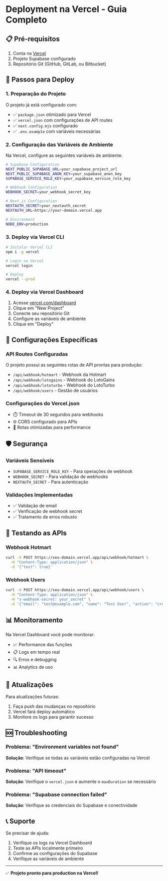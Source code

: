 # Deployment na Vercel - Guia Completo

## 📋 Pré-requisitos

1. Conta na [Vercel](https://vercel.com)
2. Projeto Supabase configurado
3. Repositório Git (GitHub, GitLab, ou Bitbucket)

## 🚀 Passos para Deploy

### 1. Preparação do Projeto

O projeto já está configurado com:
- ✅ `package.json` otimizado para Vercel
- ✅ `vercel.json` com configurações de API routes
- ✅ `next.config.mjs` configurado
- ✅ `.env.example` com variáveis necessárias

### 2. Configuração das Variáveis de Ambiente

Na Vercel, configure as seguintes variáveis de ambiente:

```bash
# Supabase Configuration
NEXT_PUBLIC_SUPABASE_URL=your_supabase_project_url
NEXT_PUBLIC_SUPABASE_ANON_KEY=your_supabase_anon_key  
SUPABASE_SERVICE_ROLE_KEY=your_supabase_service_role_key

# Webhook Configuration
WEBHOOK_SECRET=your_webhook_secret_key

# Next.js Configuration  
NEXTAUTH_SECRET=your_nextauth_secret
NEXTAUTH_URL=https://your-domain.vercel.app

# Environment
NODE_ENV=production
```

### 3. Deploy via Vercel CLI

```bash
# Instalar Vercel CLI
npm i -g vercel

# Login na Vercel
vercel login

# Deploy
vercel --prod
```

### 4. Deploy via Vercel Dashboard

1. Acesse [vercel.com/dashboard](https://vercel.com/dashboard)
2. Clique em "New Project"
3. Conecte seu repositório Git
4. Configure as variáveis de ambiente
5. Clique em "Deploy"

## 🔧 Configurações Específicas

### API Routes Configuradas

O projeto possui as seguintes rotas de API prontas para produção:

- `/api/webhook/hotmart` - Webhook da Hotmart
- `/api/webhook/lotogains` - Webhook do LotoGains
- `/api/webhook/lototurbo` - Webhook do LotoTurbo  
- `/api/webhook/users` - Gestão de usuários

### Configurações do Vercel.json

- ⏱️ Timeout de 30 segundos para webhooks
- 🌐 CORS configurado para APIs
- 🔄 Rotas otimizadas para performance

## 🛡️ Segurança

### Variáveis Sensíveis
- `SUPABASE_SERVICE_ROLE_KEY` - Para operações de webhook
- `WEBHOOK_SECRET` - Para validação de webhooks
- `NEXTAUTH_SECRET` - Para autenticação

### Validações Implementadas
- ✅ Validação de email
- ✅ Verificação de webhook secret
- ✅ Tratamento de erros robusto

## 🧪 Testando as APIs

### Webhook Hotmart
```bash
curl -X POST https://seu-domain.vercel.app/api/webhook/hotmart \
  -H "Content-Type: application/json" \
  -d '{"test": true}'
```

### Webhook Users
```bash
curl -X POST https://seu-domain.vercel.app/api/webhook/users \
  -H "Content-Type: application/json" \
  -H "x-webhook-secret: your_secret" \
  -d '{"email": "test@example.com", "name": "Test User", "action": "create"}'
```

## 📊 Monitoramento

Na Vercel Dashboard você pode monitorar:

- 📈 Performance das funções
- 📋 Logs em tempo real
- 🔍 Erros e debugging
- 📊 Analytics de uso

## 🔄 Atualizações

Para atualizações futuras:

1. Faça push das mudanças no repositório
2. Vercel fará deploy automático
3. Monitore os logs para garantir sucesso

## 🆘 Troubleshooting

### Problema: "Environment variables not found"
**Solução**: Verifique se todas as variáveis estão configuradas na Vercel

### Problema: "API timeout"
**Solução**: Verifique o `vercel.json` e aumente o `maxDuration` se necessário

### Problema: "Supabase connection failed"  
**Solução**: Verifique as credenciais do Supabase e conectividade

## 📞 Suporte

Se precisar de ajuda:

1. Verifique os logs na Vercel Dashboard
2. Teste as APIs localmente primeiro
3. Confirme as configurações do Supabase
4. Verifique as variáveis de ambiente

---

✅ **Projeto pronto para production na Vercel!**